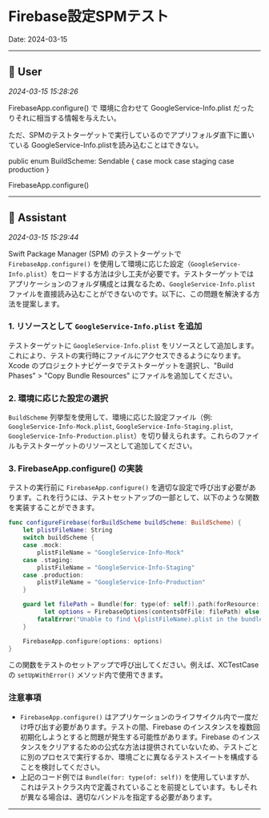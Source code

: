 # Firebase設定SPMテスト

Date: 2024-03-15

---

## 👤 User
*2024-03-15 15:28:26*

FirebaseApp.configure() で 環境に合わせて GoogleService-Info.plist だったりそれに相当する情報を与えたい。

ただ、SPMのテストターゲットで実行しているのでアプリフォルダ直下に置いている GoogleService-Info.plistを読み込むことはできない。

public enum BuildScheme: Sendable {
    case mock
    case staging
    case production
}

FirebaseApp.configure()

---

## 🤖 Assistant
*2024-03-15 15:29:44*

Swift Package Manager (SPM) のテストターゲットで `FirebaseApp.configure()` を使用して環境に応じた設定（`GoogleService-Info.plist`）をロードする方法は少し工夫が必要です。テストターゲットではアプリケーションのフォルダ構成とは異なるため、`GoogleService-Info.plist` ファイルを直接読み込むことができないのです。以下に、この問題を解決する方法を提案します。

### 1. リソースとして `GoogleService-Info.plist` を追加

テストターゲットに `GoogleService-Info.plist` をリソースとして追加します。これにより、テストの実行時にファイルにアクセスできるようになります。Xcode のプロジェクトナビゲータでテストターゲットを選択し、"Build Phases" &gt; "Copy Bundle Resources" にファイルを追加してください。

### 2. 環境に応じた設定の選択

`BuildScheme` 列挙型を使用して、環境に応じた設定ファイル（例: `GoogleService-Info-Mock.plist`, `GoogleService-Info-Staging.plist`, `GoogleService-Info-Production.plist`）を切り替えられます。これらのファイルもテストターゲットのリソースとして追加してください。

### 3. FirebaseApp.configure() の実装

テストの実行前に `FirebaseApp.configure()` を適切な設定で呼び出す必要があります。これを行うには、テストセットアップの一部として、以下のような関数を実装することができます。

```swift
func configureFirebase(forBuildScheme buildScheme: BuildScheme) {
    let plistFileName: String
    switch buildScheme {
    case .mock:
        plistFileName = "GoogleService-Info-Mock"
    case .staging:
        plistFileName = "GoogleService-Info-Staging"
    case .production:
        plistFileName = "GoogleService-Info-Production"
    }

    guard let filePath = Bundle(for: type(of: self)).path(forResource: plistFileName, ofType: "plist"),
          let options = FirebaseOptions(contentsOfFile: filePath) else {
        fatalError("Unable to find \(plistFileName).plist in the bundle.")
    }

    FirebaseApp.configure(options: options)
}
```

この関数をテストのセットアップで呼び出してください。例えば、XCTestCase の `setUpWithError()` メソッド内で使用できます。

### 注意事項

- `FirebaseApp.configure()` はアプリケーションのライフサイクル内で一度だけ呼び出す必要があります。テストの間、Firebase のインスタンスを複数回初期化しようとすると問題が発生する可能性があります。Firebase のインスタンスをクリアするための公式な方法は提供されていないため、テストごとに別のプロセスで実行するか、環境ごとに異なるテストスイートを構成することを検討してください。
- 上記のコード例では `Bundle(for: type(of: self))` を使用していますが、これはテストクラス内で定義されていることを前提としています。もしそれが異なる場合は、適切なバンドルを指定する必要があります。

---
